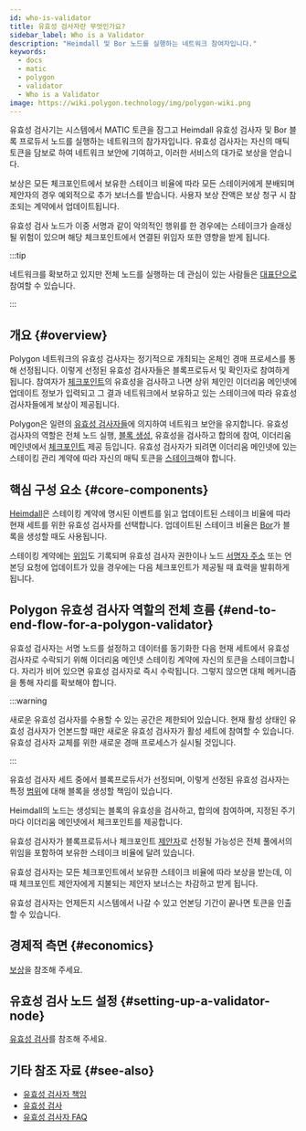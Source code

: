 ```yaml
---
id: who-is-validator
title: 유효성 검사자란 무엇인가요?
sidebar_label: Who is a Validator
description: "Heimdall 및 Bor 노드를 실행하는 네트워크 참여자입니다."
keywords:
  - docs
  - matic
  - polygon
  - validator
  - Who is a Validator
image: https://wiki.polygon.technology/img/polygon-wiki.png
---
```


유효성 검사기는 시스템에서 MATIC 토큰을 잠그고 Heimdall 유효성 검사자 및 Bor 블록 프로듀서 노드를 실행하는 네트워크의 참가자입니다. 유효성 검사자는 자신의 매틱 토큰을 담보로 하여 네트워크 보안에 기여하고, 이러한 서비스의 대가로 보상을 얻습니다.

보상은 모든 체크포인트에서 보유한 스테이크 비율에 따라 모든 스테이커에게 분배되며 제안자의 경우 예외적으로 추가 보너스를 받습니다. 사용자 보상 잔액은 보상 청구 시 참조되는 계약에서 업데이트됩니다.

유효성 검사 노드가 이중 서명과 같이 악의적인 행위를 한 경우에는 스테이크가 슬래싱될 위험이 있으며 해당 체크포인트에서 연결된 위임자 또한 영향을 받게 됩니다.

:::tip

네트워크를 확보하고 있지만 전체 노드를 실행하는 데 관심이 있는 사람들은 [대표단으로](/docs/maintain/glossary.md#delegator) 참여할 수 있습니다.

:::

## 개요 {#overview}

Polygon 네트워크의 유효성 검사자는 정기적으로 개최되는 온체인 경매 프로세스를 통해 선정됩니다. 이렇게 선정된 유효성 검사자들은 블록프로듀서 및 확인자로 참여하게 됩니다. 참여자가 [체크포인트](/docs/maintain/glossary.md#checkpoint-transaction)의 유효성을 검사하고 나면 상위 체인인 이더리움 메인넷에 업데이트 정보가 입력되고 그 결과 네트워크에서 보유하고 있는 스테이크에 따라 유효성 검사자들에게 보상이 제공됩니다.

Polygon은 일련의 [유효성 검사자들](/docs/maintain/glossary.md#validator)에 의지하여 네트워크 보안을 유지합니다. 유효성 검사자의 역할은 전체 노드 실행, [블록 생성](/docs/maintain/glossary.md#block-producer), 유효성을 검사하고 합의에 참여, 이더리움 메인넷에서 [체크포인트](/docs/maintain/glossary.md#checkpoint-transaction) 제공 등입니다. 유효성 검사자가 되려면 이더리움 메인넷에 있는 스테이킹 관리 계약에 따라 자신의 매틱 토큰을 [스테이크](/docs/maintain/glossary.md#staking)해야 합니다.

## 핵심 구성 요소 {#core-components}

[Heimdall](/docs/maintain/glossary.md#heimdall)은 스테이킹 계약에 명시된 이벤트를 읽고 업데이트된 스테이크 비율에 따라 현재 세트를 위한 유효성 검사자를 선택합니다. 업데이트된 스테이크 비율은 [Bor](/docs/maintain/glossary.md#bor)가 블록을 생성할 때도 사용됩니다.

스테이킹 계약에는 [위임](/docs/maintain/glossary.md#delegator)도 기록되며 유효성 검사자 권한이나 노드 [서명자 주소](/docs/maintain/glossary.md#signer-address) 또는 언본딩 요청에 업데이트가 있을 경우에는 다음 체크포인트가 제공될 때 효력을 발휘하게 됩니다.


## Polygon 유효성 검사자 역할의 전체 흐름 {#end-to-end-flow-for-a-polygon-validator}

유효성 검사자는 서명 노드를 설정하고 데이터를 동기화한 다음 현재 세트에서 유효성 검사자로 수락되기 위해 이더리움 메인넷 스테이킹 계약에 자신의 토큰을 스테이크합니다. 자리가 비어 있으면 유효성 검사자로 즉시 수락됩니다. 그렇지 않으면 대체 메커니즘을 통해 자리를 확보해야 합니다.

:::warning

새로운 유효성 검사자를 수용할 수 있는 공간은 제한되어 있습니다. 현재 활성 상태인 유효성 검사자가 언본드할 때만 새로운 유효성 검사자가 활성 세트에 참여할 수 있습니다. 유효성 검사자 교체를 위한 새로운 경매 프로세스가 실시될 것입니다.

:::

유효성 검사자 세트 중에서 블록프로듀서가 선정되며, 이렇게 선정된 유효성 검사자는 특정 [범위](/docs/maintain/glossary.md#span)에 대해 블록을 생성할 책임이 있습니다.

Heimdall의 노드는 생성되는 블록의 유효성을 검사하고, 합의에 참여하며, 지정된 주기마다 이더리움 메인넷에서 체크포인트를 제공합니다.

유효성 검사자가 블록프로듀서나 체크포인트 [제안자](/docs/maintain/glossary.md#proposer)로 선정될 가능성은 전체 풀에서의 위임을 포함하여 보유한 스테이크 비율에 달려 있습니다.

유효성 검사자는 모든 체크포인트에서 보유한 스테이크 비율에 따라 보상을 받는데, 이때 체크포인트 제안자에게 지불되는 제안자 보너스는 차감하고 받게 됩니다.

유효성 검사자는 언제든지 시스템에서 나갈 수 있고 언본딩 기간이 끝나면 토큰을 인출할 수 있습니다.

## 경제적 측면 {#economics}

[보상](/docs/maintain/validator/rewards)을 참조해 주세요.

## 유효성 검사 노드 설정 {#setting-up-a-validator-node}

[유효성 검사](/docs/maintain/validate/validator-index)를 참조해 주세요.

## 기타 참조 자료 {#see-also}

* [유효성 검사자 책임](/docs/maintain/validate/validator-responsibilities)
* [유효성 검사](/docs/maintain/validate/validator-index)
* [유효성 검사자 FAQ](/docs/maintain/validate/faq/validator-faq)
